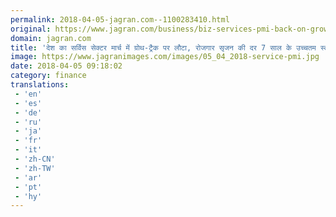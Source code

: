 ```yaml
---
permalink: 2018-04-05-jagran.com--1100283410.html
original: https://www.jagran.com/business/biz-services-pmi-back-on-growth-track-in-mar-17779207.html
domain: jagran.com
title: 'देश का सर्विस सेक्टर मार्च में ग्रोथ-ट्रैक पर लौटा, रोजगार सृजन की दर 7 साल के उच्चतम स्तर पर'
image: https://www.jagranimages.com/images/05_04_2018-service-pmi.jpg
date: 2018-04-05 09:18:02
category: finance
translations: 
 - 'en'
 - 'es'
 - 'de'
 - 'ru'
 - 'ja'
 - 'fr'
 - 'it'
 - 'zh-CN'
 - 'zh-TW'
 - 'ar'
 - 'pt'
 - 'hy'
---
```



